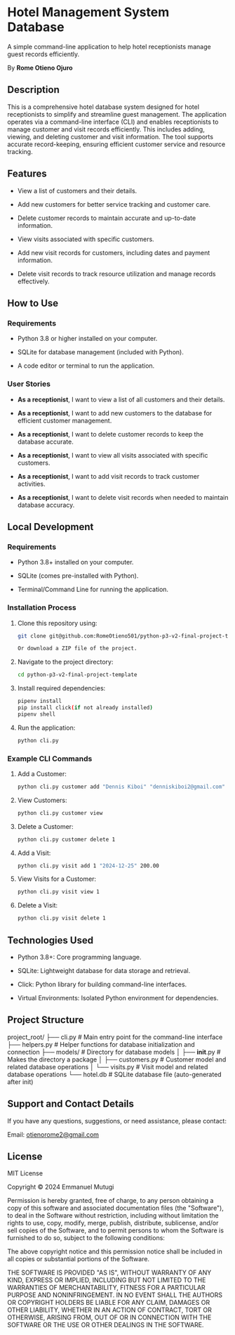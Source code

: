 # **Hotel Management System Database**

A simple command-line application to help hotel receptionists manage guest records efficiently.

By **Rome Otieno Ojuro**

## **Description**

This is a comprehensive hotel database system designed for hotel receptionists to simplify and streamline guest management. The application operates via a command-line interface (CLI) and enables receptionists to manage customer and visit records efficiently. This includes adding, viewing, and deleting customer and visit information. The tool supports accurate record-keeping, ensuring efficient customer service and resource tracking.

## **Features**

- View a list of customers and their details.

- Add new customers for better service tracking and customer care.

- Delete customer records to maintain accurate and up-to-date information.

- View visits associated with specific customers.

- Add new visit records for customers, including dates and payment information.

- Delete visit records to track resource utilization and manage records effectively.

## **How to Use**

### **Requirements**

- Python 3.8 or higher installed on your computer.

- SQLite for database management (included with Python).

- A code editor or terminal to run the application.

### **User Stories**

- **As a receptionist**, I want to view a list of all customers and their details.

- **As a receptionist**, I want to add new customers to the database for efficient customer management.

- **As a receptionist**, I want to delete customer records to keep the database accurate.

- **As a receptionist**, I want to view all visits associated with specific customers.

- **As a receptionist**, I want to add visit records to track customer activities.

- **As a receptionist**, I want to delete visit records when needed to maintain database accuracy.

## **Local Development**

### **Requirements**

- Python 3.8+ installed on your computer.

- SQLite (comes pre-installed with Python).

- Terminal/Command Line for running the application.

### **Installation Process**

1. Clone this repository using:

    ```bash
    git clone git@github.com:RomeOtieno501/python-p3-v2-final-project-template.git

    Or download a ZIP file of the project.

2. Navigate to the project directory:

    ```bash
    cd python-p3-v2-final-project-template


3. Install required dependencies:

    ```bash
    pipenv install 
    pip install click(if not already installed)
    pipenv shell 


4. Run the application:

    ```bash
    python cli.py

### **Example CLI Commands**

1. Add a Customer:
    ```bash
    python cli.py customer add "Dennis Kiboi" "denniskiboi2@gmail.com" "0755999222"

2. View Customers:

    ```bash 
    python cli.py customer view

3. Delete a Customer:

    ```bash
    python cli.py customer delete 1

4. Add a Visit:

    ```bash
    python cli.py visit add 1 "2024-12-25" 200.00

5. View Visits for a Customer:

    ```bash
    python cli.py visit view 1

6. Delete a Visit:

    ```bash
    python cli.py visit delete 1

## **Technologies Used**

- Python 3.8+: Core programming language.

- SQLite: Lightweight database for data storage and retrieval.

- Click: Python library for building command-line interfaces.

- Virtual Environments: Isolated Python environment for dependencies.

## Project Structure

project_root/
├── cli.py              # Main entry point for the command-line interface
├── helpers.py          # Helper functions for database initialization and connection
├── models/             # Directory for database models
│   ├── __init__.py     # Makes the directory a package
│   ├── customers.py    # Customer model and related database operations
│   └── visits.py       # Visit model and related database operations
└── hotel.db         # SQLite database file (auto-generated after init)

## Support and Contact Details

If you have any questions, suggestions, or need assistance, please contact:

Email: otienorome2@gmail.com

## License

MIT License

Copyright © 2024 Emmanuel Mutugi

Permission is hereby granted, free of charge, to any person obtaining a copy of this software and associated documentation files (the "Software"), to deal in the Software without restriction, including without limitation the rights to use, copy, modify, merge, publish, distribute, sublicense, and/or sell copies of the Software, and to permit persons to whom the Software is furnished to do so, subject to the following conditions:

The above copyright notice and this permission notice shall be included in all copies or substantial portions of the Software.

THE SOFTWARE IS PROVIDED "AS IS", WITHOUT WARRANTY OF ANY KIND, EXPRESS OR IMPLIED, INCLUDING BUT NOT LIMITED TO THE WARRANTIES OF MERCHANTABILITY, FITNESS FOR A PARTICULAR PURPOSE AND NONINFRINGEMENT. IN NO EVENT SHALL THE AUTHORS OR COPYRIGHT HOLDERS BE LIABLE FOR ANY CLAIM, DAMAGES OR OTHER LIABILITY, WHETHER IN AN ACTION OF CONTRACT, TORT OR OTHERWISE, ARISING FROM, OUT OF OR IN CONNECTION WITH THE SOFTWARE OR THE USE OR OTHER DEALINGS IN THE SOFTWARE.


